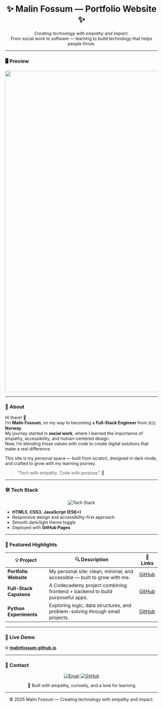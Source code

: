 <!-- Banner -->
<h1 align="center">✨ Malin Fossum — Portfolio Website ✨</h1>

<p align="center">
  <i>Creating technology with empathy and impact.</i><br>
  From social work to software — learning to build technology that helps people thrive.
</p>

---

### 🖥️ Preview
<p align="center">
  <img width="2542" height="1058" alt="Portfolio Preview" src="https://github.com/user-attachments/assets/dac21eb4-f526-4e9e-98ae-c506a09a3a3b"/>
</p>

---

### 🧠 About

Hi there! 👋  
I’m **Malin Fossum**, on my way to becoming a **Full-Stack Engineer** from 🇳🇴 **Norway**.  
My journey started in **social work**, where I learned the importance of empathy, accessibility, and human-centered design.  
Now, I’m blending those values with code to create digital solutions that make a real difference.

This site is my personal space — built from scratch, designed in dark mode, and crafted to grow with my learning journey.  

> “Tech with empathy. Code with purpose.” 🌙

---

### 🛠️ Tech Stack

<p align="center">
  <img src="https://skillicons.dev/icons?i=html,css,js,react,nodejs,express,python,github,vscode" alt="Tech Stack" />
</p>

- **HTML5**, **CSS3**, **JavaScript (ES6+)**
- Responsive design and accessibility-first approach
- Smooth dark/light theme toggle
- Deployed with **GitHub Pages**

---

### 🌟 Featured Highlights

| 💡 Project | 🔍 Description | 🔗 Links |
|-------------|----------------|----------|
| **Portfolio Website** | My personal site: clean, minimal, and accessible — built to grow with me. | [GitHub](https://github.com/malinfossum/portfolio-website) |
| **Full-Stack Capstone** | A Codecademy project combining frontend + backend to build purposeful apps. | [GitHub](https://github.com/malinfossum/fullstack-capstone) |
| **Python Experiments** | Exploring logic, data structures, and problem-solving through small projects. | [GitHub](https://github.com/malinfossum/python-mini-projects) |

---

### 🚀 Live Demo
🌐 **[malinfossum.github.io](https://malinfossum.github.io)**

---

### 💌 Contact

<p align="center">
  <a href="mailto:malinfossum.dev@proton.me"><img src="https://img.shields.io/badge/Email%20Me-%F0%9F%93%A7-blue?style=for-the-badge" alt="Email"/></a>
  <a href="https://github.com/malinfossum"><img src="https://img.shields.io/badge/GitHub-%23181717.svg?logo=github&logoColor=white&style=for-the-badge" alt="GitHub"/></a>
</p>

<p align="center">🌿 Built with empathy, curiosity, and a love for learning</p>

---

<sub><p align="center">© 2025 Malin Fossum — Creating technology with empathy and impact.</p></sub>
